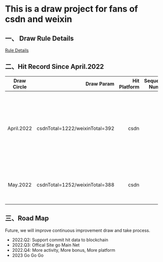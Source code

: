 # This is a draw project for fans of csdn and weixin
## 一、 Draw Rule Details
[Rule Details](https://mirror.xyz/0x9cb4E49dE1322F99DD304b87F511c852AD26f94e/0U9TASxFM0dM6iGb3J0cpYuylZCE9jy6ILVT7CENRC0)

## 二、Hit Record Since April.2022

| Draw Circle |                     Draw Param |Hit Platform      | Sequence Number |NickName       |Reward |              Status |                Note |
|:-----------:|-------------------------------:|-------------:|----------------:|-------------:|-------------:|--------------------:|--------------------:|
| April.2022  | csdnTotal=1222/weixinTotal=392 |csdn |              23 |nice_miky | https://opensea.io/assets/matic/0x1871464f087db27823cff66aa88599aa4815ae95/211238| 已抽奖并通知领奖，用户截止日期前未兑奖 | 截止到当月月末该用户未回复消息领取奖励 |
|  May.2022   | csdnTotal=1252/weixinTotal=388 |csdn |             466 |alpacaaa |https://opensea.io/assets/matic/0x1871464f087db27823cff66aa88599aa4815ae95/211238 |     已抽出用户，已通知用户领取奖励 |  |

## 三、Road Map
Future, we will improve continuous improvement draw and take process.
- 2022.Q2: Support commit hit data to blockchain
- 2022.Q3: Offical Site go Main Net
- 2022.Q4: More activity, More bonus, More platform
- 2023 Go Go Go
